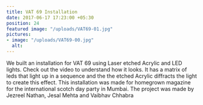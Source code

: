 ```yaml
---
title: VAT 69 Installation
date: 2017-06-17 17:23:00 +05:30
position: 24
featured image: "/uploads/VAT69-01.jpg"
pictures:
- image: "/uploads/VAT69-00.jpg"
  alt:
---
```


We built an installation for VAT 69 using Laser etched Acrylic and LED lights. Check out the video to understand how it looks. It has a matrix of leds that light up in a sequence and the the etched Acrylic diffracts the light to create this effect.
This installation was made for homegrown magazine for the international scotch day party in Mumbai.
The project was made by Jezreel Nathan, Jesal Mehta and Vaibhav Chhabra
